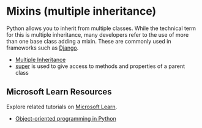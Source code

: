 # Mixins (multiple inheritance)

Python allows you to inherit from multiple classes. While the technical term for this is multiple inheritance, many developers refer to the use of more than one base class adding a mixin. These are commonly used in frameworks such as [Django](https://www.djangoproject.com).

- [Multiple Inheritance](https://docs.python.org/3/tutorial/classes.html#multiple-inheritance)
- [super](https://docs.python.org/3/library/functions.html#super) is used to give access to methods and properties of a parent class

## Microsoft Learn Resources

Explore related tutorials on [Microsoft Learn](https://learn.microsoft.com/?WT.mc_id=python-c9-niner).

- [Object-oriented programming in Python](https://docs.microsoft.com/learn/modules/python-object-oriented-programming/?WT.mc_id=python-c9-niner)
